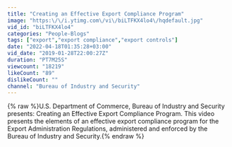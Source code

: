```yaml
---
title: "Creating an Effective Export Compliance Program"
image: "https:\/\/i.ytimg.com\/vi\/biLTFKX4lo4\/hqdefault.jpg"
vid_id: "biLTFKX4lo4"
categories: "People-Blogs"
tags: ["export","export compliance","export controls"]
date: "2022-04-18T01:35:28+03:00"
vid_date: "2019-01-28T22:00:27Z"
duration: "PT7M25S"
viewcount: "18219"
likeCount: "89"
dislikeCount: ""
channel: "Bureau of Industry and Security"
---
```

{% raw %}U.S. Department of Commerce, Bureau of Industry and Security presents: Creating an Effective Export Compliance Program.  This video presents the elements of an effective export compliance program for the Export Administration Regulations, administered and enforced by the Bureau of Industry and Security.{% endraw %}
